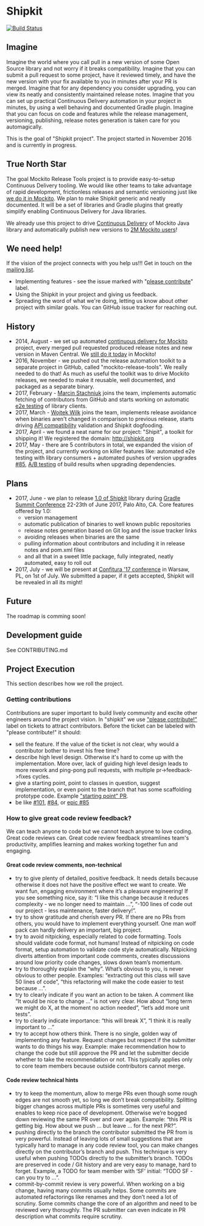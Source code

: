 # Shipkit

[![Build Status](https://travis-ci.org/mockito/shipkit.svg?branch=master)](https://travis-ci.org/mockito/shipkit)

## Imagine

Imagine the world where you call pull in a new version of some Open Source library and not worry if it breaks compatibility. Imagine that you can submit a pull request to some project, have it reviewed timely, and have the new version with your fix available to you in minutes after your PR is merged. Imagine that for any dependency you consider upgrading, you can view its neatly and consistently maintained release notes. Imagine that you can set up practical Continuous Delivery automation in your project in minutes, by using a well behaving and documented Gradle plugin. Imagine that you can focus on code and features while the release management, versioning, publishing, release notes generation is taken care for you automagically.

This is the goal of "Shipkit project". The project started in November 2016 and is currently in progress.

## True North Star

The goal Mockito Release Tools project is to provide easy-to-setup Continuous Delivery tooling. We would like other teams to take advantage of rapid development, frictionless releases and semantic versioning just like [we do it in Mockito](https://github.com/mockito/mockito/wiki/Continuous-Delivery-Overview). We plan to make Shipkit generic and neatly documented. It will be a set of libraries and Gradle plugins that greatly simplify enabling Continuous Delivery for Java libraries.

We already use this project to drive [Continuous Delivery](https://github.com/mockito/mockito/wiki/Continuous-Delivery-Overview) of Mockito Java library
and automatically publish new versions to
[2M Mockito users](https://github.com/mockito/mockito/wiki/Mockito-Popularity-and-User-Base)!

## We need help!

If the vision of the project connects with you help us!!! Get in touch on the [mailing list](https://groups.google.com/forum/#!forum/mockito-release-tools).

- Implementing features - see the issue marked with "[please contribute](https://github.com/mockito/shipkit/issues?q=is%3Aissue+is%3Aopen+label%3A%22please+contribute%21%22)" label.
- Using the Shipkit in your project and giving us feedback.
- Spreading the word of what we're doing, letting us know about other project with similar goals. You can GitHub issue tracker for reaching out.

## History

- 2014, August - we set up automated [continuous delivery for Mockito](http://blog.mockito.org/2014/08/ready-for-continuous-deployment.html) project, every merged pull requested produced release notes and new version in Maven Central.
We [still do it today](https://github.com/mockito/mockito/wiki/Continuous-Delivery-Overview) in Mockito!
- 2016, November - we pushed out the release automation toolkit to a separate project in GitHub, called "mockito-release-tools".
We really needed to do that!
As much as useful the toolkit was to drive Mockito releases, we needed to make it reusable, well documented, and packaged as a separate binary.
- 2017, February - [Marcin Stachniuk](https://github.com/mstachniuk) joins the team, implements automatic fetching of contributors from GitHub and starts working on automatic [e2e testing](https://github.com/mockito/shipkit/issues/85) of library clients.
- 2017, March - [Wojtek Wilk](https://github.com/wwilk) joins the team, implements release avoidance when binaries aren't changed in comparison to previous release, starts driving [API compatibility](https://github.com/mockito/shipkit/issues/105) validation and Shipkit dogfooding.
- 2017, April - we found a neat name for our project: "Shipit", a toolkit for shipping it! We registered the domain: http://shipkit.org
- 2017, May - there are 5 contributors in total, we expanded the vision of the project, and currently working on killer features like: automated e2e testing with library consumers + automated pushes of version upgrades [#85](https://github.com/mockito/shipkit/issues/85), [A/B testing](https://github.com/mockito/shipkit/issues/113) of build results when upgrading dependencies.

## Plans

- 2017, June - we plan to release [1.0 of Shipkit](https://github.com/mockito/shipkit/issues/116) library during [Gradle Summit Conference](https://summit.gradle.com) 22-23th of June 2017, Palo Alto, CA. Core features offered by 1.0:
  - version management
  - automatic publication of binaries to well known public repositories
  - release notes generation based on Git log and the issue tracker links
  - avoiding releases when binaries are the same
  - pulling information about contributors and including it in release notes and pom.xml files
  - and all that in a sweet little package, fully integrated, neatly automated, easy to roll out
- 2017, July - we will be present at [Confitura '17 conference](https://2017.confitura.pl) in Warsaw, PL, on 1st of July. We submitted a paper, if it gets accepted, Shipkit will be revealed in all its might!

## Future

The roadmap is comming soon!

## Development guide

See CONTRIBUTING.md

## Project Execution

This section describes how we roll the project.

### Getting contributions

Contributions are super important to build lively community and excite other engineers around the project vision. In "shipkit" we use ["please contribute!"](https://github.com/mockito/shipkit/issues?q=is%3Aissue+is%3Aopen+label%3A%22please+contribute%21%22) label on tickets to attract contributors. Before the ticket can be labeled with "please contribute!" it should:
 - sell the feature. If the value of the ticket is not clear, why would a contributor bother to invest his free time?
 - describe high level design. Otherwise it's hard to come up with the implementation. More over, lack of guiding high level design leads to more rework and ping-pong pull requests, with multiple pr->feedback->fixes cycles.
 - give a starting point, point to classes in question, suggest implementation, or even point to the branch that has some scaffolding prototype code. Example ["starting point" PR](https://github.com/mockito/shipkit/pull/100).
 - be like [#101](https://github.com/mockito/shipkit/issues/101), [#84](https://github.com/mockito/shipkit/issues/84), or [epic #85](https://github.com/mockito/shipkit/issues/85)

### How to give great code review feedback?

We can teach anyone to code but we cannot teach anyone to love coding.
Great code reviews can.
Great code review feedback streamlines team's productivity, amplifies learning and makes working together fun and engaging.

#### Great code review comments, non-technical

- try to give plenty of detailed, positive feedback.
It needs details because otherwise it does not have the positive effect we want to create.
We want fun, engaging environment where it’s a pleasure engineering!
If you see something nice, say it: “I like this change because it reduces complexity - we no longer need to maintain ...”, “-100 lines of code out our project - less maintenance, faster delivery!”.
- try to show gratitude and cherish every PR.
If there are no PRs from others, you would have to implement everything yourself.
One man wolf pack can hardly delivery an important, big project.
- try to avoid nitpicking, especially related to code formatting.
Tools should validate code format, not humans!
Instead of nitpicking on code format, setup automation to validate code style automatically.
Nitpicking diverts attention from important code comments, creates discussions around low priority code changes, slows down team’s momentum.
- try to thoroughly explain the “why”.
What’s obvious to you, is never obvious to other people.
Examples: “extracting out this class will save 50 lines of code”, “this refactoring will make the code easier to test because …”.
- try to clearly indicate if you want an action to be taken.
A comment like “It would be nice to change …” is not very clear.
How about “long term we might do X, at the moment no action needed”, “let’s add more unit tests”.
- try to clearly indicate importance: “this will break X”, “I think it is really important to ...”
- try to accept how others think.
There is no single, golden way of implementing any feature.
Request changes but respect if the submitter wants to do things his way.
Example: make recommendation how to change the code but still approve the PR and let the submitter decide whether to take the recommendation or not.
This typically applies only to core team members because outside contributors cannot merge.

#### Code review technical hints

- try to keep the momentum, allow to merge PRs even though some rough edges are not smooth yet, so long we don’t break compatibility.
Splitting bigger changes across multiple PRs is sometimes very useful and enables to keep nice pace of development.
Otherwise we’re bogged down reviewing the same PR over and over again.
Example: “this PR is getting big. How about we push ... but leave … for the next PR?”.
- pushing directly to the branch the contributor submitted the PR from is very powerful.
Instead of leaving lots of small suggestions that are typically hard to manage in any code review tool, you can make changes directly on the contributor’s branch and push.
This technique is very useful when pushing TODOs directly to the submitter’s branch.
TODOs are preserved in code / Git history and are very easy to manage, hard to forget.
Example, a TODO for team member with ‘SF’ initial: “TODO SF - can you try to …”.
- commit-by-commit review is very powerful. When working on a big change, having many commits usually helps.
Some commits are automated refactorings like renames and they don’t need a lot of scrutiny.
Some commits change the core of an algorithm and need to be reviewed very thoroughly.
The PR submitter can even indicate in PR description what commits require scrutiny.